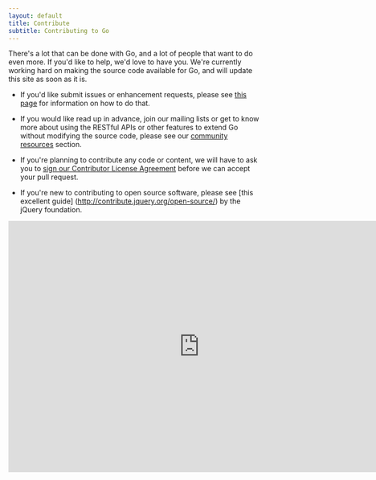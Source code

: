 ```yaml
---
layout: default
title: Contribute
subtitle: Contributing to Go
---
```


There's a lot that can be done with Go, and a lot of people that want to do even more. If you'd like to help, 
we'd love to have you. We're currently working hard on making the source code available for Go, and will update 
this site as soon as it is.

* If you'd like submit issues or enhancement requests, please see [this page](submit-issues.html) for information on how 
to do that.

* If you would like read up in advance, join our mailing lists or get to know more about using the RESTful APIs or other features 
to extend Go without modifying the source code, please see our [community resources](/community/) section.

* If you're planning to contribute any code or content, we will have to ask you to [sign our Contributor License Agreement](/contribute/cla.html) 
before we can accept your pull request. 

* If you're new to contributing to open source software, please see [this excellent guide] (http://contribute.jquery.org/open-source/) 
by the jQuery foundation.

<iframe src="https://docs.google.com/forms/d/11j84gdSHX2SFjVyqZsAh_BgyAuNSMjdMWOMWoWSy5dg/viewform?embedded=true" width="760" height="500" frameborder="0" marginheight="0" marginwidth="0">Loading...</iframe>
